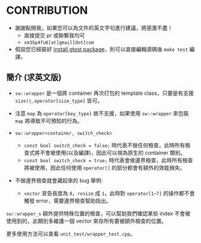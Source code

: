 # CONTRIBUTION

- 謝謝點開我，如果您可以為文件的英文字句進行建議，將感激不盡！
    - 直接提交 pr 或聯繫我均可
    - `xm35p4fu6[at]gmail[dot]com`
- 假設您已經裝好 [install gtest package](https://www.eriksmistad.no/getting-started-with-google-test-on-ubuntu/)，則可以直接編輯源碼後 `make test` 編譯。

## 簡介 (求英文版)

- `sw::wrapper` 是一個將 container 再次打包的 template class，只要是有支援 `size()`, `operator[size_type]` 皆可。  

- 注意 `map` 為 `operator[key_type]` 故不支援，如果使用 `sw::wrapper` 來包裝 `map` 將導致不可預知的行為。  

- `sw::wrapper<container, switch_check>` 
    - `const bool switch_check = false;` 時代表不做任何檢查，此時所有檢查式將不會被使用(以及編譯)，因此可以視為原生的 container 類別。
    - `const bool switch_check = true;` 時代表會做邊界檢查，此時所有檢查將被使用，因此任何使用 `operator[]` 的部分都會有額外的效能損失。

- 不做邊界檢查就會藏起來的 bug 舉例:
    - `vector` 宣告長度為 `8`，`resize` 成 `1`，此時對 `operator[1~7]` 的操作都不會觸發 error，需要邊界檢查幫助指出。


`sw::wrapper_s` 額外提供特殊位置的檢查，可以幫助我們確認某些 index 不會被使用到的，此類別多維護一個 vector 來存所有要被額外檢查的位置。

更多使用方法可以查看 `unit_test/wrapper_test.cpp`。
